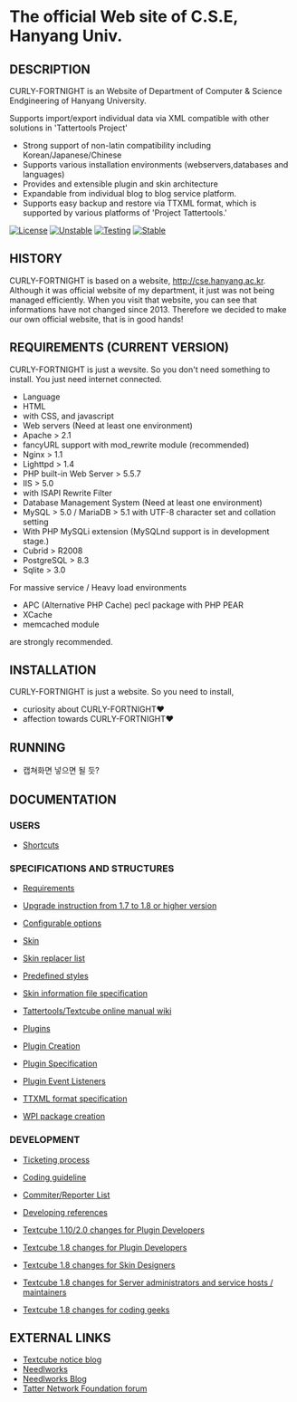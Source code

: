 The official Web site of C.S.E, Hanyang Univ.
===============================================================

## DESCRIPTION

CURLY-FORTNIGHT is an Website of Department of Computer & Science Endgineering of Hanyang University.

Supports import/export individual data via XML compatible with other solutions in 'Tattertools Project'

* Strong support of non-latin compatibility including Korean/Japanese/Chinese
* Supports various installation environments (webservers,databases and languages)
* Provides and extensible plugin and skin architecture
* Expandable from individual blog to blog service platform.
* Supports easy backup and restore via TTXML format, which is supported by various platforms of 'Project Tattertools.'


[![License](https://img.shields.io/badge/license-GPLv2-green.svg)](http://www.gnu.org/licenses/gpl-2.0.html)
[![Unstable](https://img.shields.io/badge/unstable-2.0a4-red.svg)](https://github.com/Needlworks/Textcube/archive/latest-unstable.zip)
[![Testing](https://img.shields.io/badge/testing-1.10.10-green.svg)](https://github.com/Needlworks/Textcube/archive/latest-testing.zip)
[![Stable](https://img.shields.io/badge/stable-1.10.10-blue.svg)](https://github.com/Needlworks/Textcube/archive/latest-stable.zip)

## HISTORY

CURLY-FORTNIGHT is based on a website, http://cse.hanyang.ac.kr. Although it was official website of my department, it just was not being managed efficiently. When you visit that website, you can see that informations have not changed since 2013.
Therefore we decided to make our own official website, that is in good hands! 

## REQUIREMENTS (CURRENT VERSION)
CURLY-FORTNIGHT is just a wevsite. So you don't need something to install. You just need internet connected. 

* Language
 * HTML
  * with CSS, and javascript
* Web servers (Need at least one environment)
 * Apache > 2.1
  * fancyURL support with mod_rewrite module (recommended)
 * Nginx > 1.1
 * Lighttpd > 1.4
 * PHP built-in Web Server > 5.5.7
 * IIS > 5.0
  * with ISAPI Rewrite Filter
* Database Management System (Need at least one environment)
 * MySQL > 5.0 / MariaDB > 5.1 with UTF-8 character set and collation setting
  * With PHP MySQLi extension (MySQLnd support is in development stage.)
 * Cubrid > R2008
 * PostgreSQL > 8.3
 * Sqlite > 3.0

For massive service / Heavy load environments

 * APC (Alternative PHP Cache) pecl package with PHP PEAR
 * XCache
 * memcached module

are strongly recommended.

## INSTALLATION

CURLY-FORTNIGHT is just a website. So you need to install,

* curiosity about CURLY-FORTNIGHT❤
* affection towards CURLY-FORTNIGHT❤

## RUNNING

* 캡쳐화면 넣으면 될 듯?

## DOCUMENTATION

### USERS
* [Shortcuts](https://github.com/Needlworks/Textcube/wiki/shortCutList)


### SPECIFICATIONS AND STRUCTURES

* [Requirements](https://github.com/Needlworks/Textcube/wiki/requirements)

* [Upgrade instruction from 1.7 to 1.8 or higher version](https://github.com/Needlworks/Textcube/wiki/attentionOnInstallation)
* [Configurable options](https://github.com/Needlworks/Textcube/wiki/configOptions)

* [Skin](https://github.com/Needlworks/Textcube/wiki/SkinDocs)
* [Skin replacer list](https://github.com/Needlworks/Textcube/wiki/replacer)
* [Predefined styles](https://github.com/Needlworks/Textcube/wiki/skinpredefined)
* [Skin information file specification](https://github.com/Needlworks/Textcube/wiki/skin/index_xml)
* [Tattertools/Textcube online manual wiki](http://help.tattertools.com)

* [Plugins](https://github.com/Needlworks/Textcube/wiki/PluginDocs)
* [Plugin Creation](https://github.com/Needlworks/Textcube/wiki/PluginIntroduction)
* [Plugin Specification](https://github.com/Needlworks/Textcube/wiki/pluginSpec)
* [Plugin Event Listeners](https://github.com/Needlworks/Textcube/wiki/pluginEvents)

* [TTXML format specification](https://github.com/Needlworks/Textcube/wiki/TTXML)
* [WPI package creation](https://github.com/Needlworks/Textcube/wiki/WPI)

### DEVELOPMENT
* [Ticketing process](https://github.com/Needlworks/Textcube/wiki/ticketProcess)
* [Coding guideline](https://github.com/Needlworks/Textcube/wiki/codingGuideline)
* [Commiter/Reporter List](https://github.com/Needlworks/Textcube/wiki/contributorList)

* [Developing references](https://github.com/Needlworks/Textcube/wiki/devReference)
* [Textcube 1.10/2.0 changes for Plugin Developers](https://docs.google.com/document/d/1oEBmbT5t7_wDzJLxLg9tfjAu2QULCW6E9I00nKzV6jw/pub)
* [Textcube 1.8 changes for Plugin Developers](http://docs.google.com/View?id=dgc24tzr_136ckbg4ngn)
* [Textcube 1.8 changes for Skin Designers](http://docs.google.com/View?id=dgc24tzr_138hhfbmwdg)
* [Textcube 1.8 changes for Server administrators and service hosts / maintainers](http://docs.google.com/View?id=dgc24tzr_137gr9xpdfb)
* [Textcube 1.8 changes for coding geeks](http://docs.google.com/View?id=dgc24tzr_140c9wz6nc5)

## EXTERNAL LINKS

* [Textcube notice blog](http://notice.textcube.org/ko)
* [Needlworks](http://www.needlworks.org)
* [Needlworks Blog](http://blog.needlworks.org)
* [Tatter Network Foundation forum](http://forum.tattersite.com/ko)
